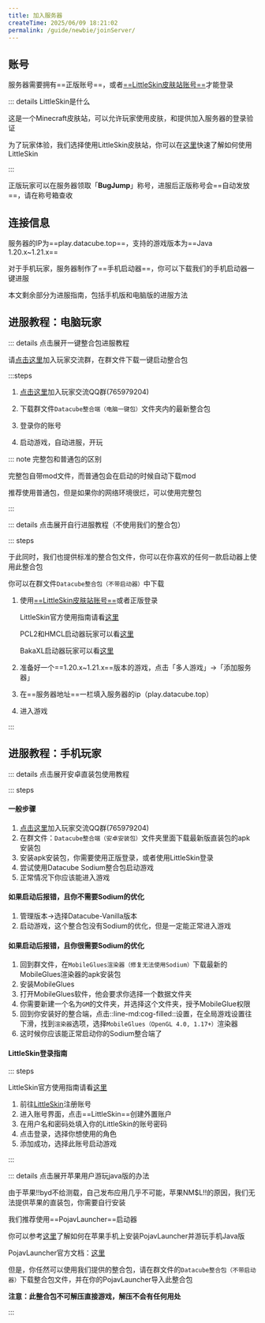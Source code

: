 ```yaml
---
title: 加入服务器
createTime: 2025/06/09 18:21:02
permalink: /guide/newbie/joinServer/
---
```


## 账号

服务器需要拥有==正版账号==，或者[==LittleSkin皮肤站账号==](https://littleskin.cn/)才能登录

::: details LittleSkin是什么

这是一个Minecraft皮肤站，可以允许玩家使用皮肤，和提供加入服务器的登录验证

为了玩家体验，我们选择使用LittleSkin皮肤站，你可以在[这里](https://manual.littlesk.in/newbee/)快速了解如何使用LittleSkin

:::

正版玩家可以在服务器领取「**BugJump**」称号，进服后正版称号会==自动发放==，请在称号箱查收

## 连接信息

服务器的IP为==play.datacube.top==，支持的游戏版本为==Java 1.20.x~1.21.x==

对于手机玩家，服务器制作了==手机启动器==，你可以下载我们的手机启动器一键进服

本文剩余部分为进服指南，包括手机版和电脑版的进服方法

## 进服教程：电脑玩家

::: details 点击展开一键整合包进服教程

请[点击这里](https://qm.qq.com/q/tdBaxYYGpa)加入玩家交流群，在群文件下载一键启动整合包

:::steps

1. [点击这里](https://qm.qq.com/q/tdBaxYYGpa)加入玩家交流QQ群(765979204)

2. 下载群文件`Datacube整合端（电脑一键包）`文件夹内的最新整合包

3. 登录你的账号

4. 启动游戏，自动进服，开玩

::: note 完整包和普通包的区别

完整包自带mod文件，而普通包会在启动的时候自动下载mod

推荐使用普通包，但是如果你的网络环境很烂，可以使用完整包

:::


::: details 点击展开自行进服教程（不使用我们的整合包）

::: steps

于此同时，我们也提供标准的整合包文件，你可以在你喜欢的任何一款启动器上使用此整合包

你可以在群文件`Datacube整合包（不带启动器）`中下载

1. 使用[==LittleSkin皮肤站账号==](https://littleskin.cn/)或者正版登录

    LittleSkin官方使用指南请看[这里](https://manual.littlesk.in/newbee/)

    PCL2和HMCL启动器玩家可以看[这里](https://www.bilibili.com/opus/553811847867212837)

    BakaXL启动器玩家可以看[这里](https://www.bilibili.com/video/BV1W741197Bv/)

2. 准备好一个==1.20.x~1.21.x==版本的游戏，点击「多人游戏」->「添加服务器」

3. 在==服务器地址==一栏填入服务器的ip（play.datacube.top）

4. 进入游戏

:::

## 进服教程：手机玩家

::: details 点击展开安卓直装包使用教程

::: steps

#### 一般步骤

1. [点击这里](https://qm.qq.com/q/tdBaxYYGpa)加入玩家交流QQ群(765979204)
2. 在群文件：`Datacube整合端（安卓安装包）`文件夹里面下载最新版直装包的apk安装包
3. 安装apk安装包，你需要使用正版登录，或者使用LittleSkin登录
4. 尝试使用Datacube Sodium整合包启动游戏
5. 正常情况下你应该能进入游戏

#### 如果启动后报错，且你不需要Sodium的优化
1. 管理版本->选择Datacube-Vanilla版本
2. 启动游戏，这个整合包没有Sodium的优化，但是一定能正常进入游戏

#### 如果启动后报错，且你很需要Sodium的优化

1. 回到群文件，在`MobileGlues渲染器（修复无法使用Sodium）`下载最新的MobileGlues渲染器的apk安装包
2. 安装MobileGlues
3. 打开MobileGlues软件，他会要求你选择一个数据文件夹
4. 你需要新建一个名为`GM`的文件夹，并选择这个文件夹，授予MobileGlue权限
5. 回到你安装好的整合端，点击::line-md:cog-filled::设置，在全局游戏设置往下滑，找到`渲染器`选项，选择`MobileGlues（OpenGL 4.0, 1.17+）`渲染器
6. 这时候你应该能正常启动你的Sodium整合端了

#### LittleSkin登录指南

::: steps

LittleSkin官方使用指南请看[这里](https://manual.littlesk.in/newbee/)

1. 前往[LittleSkin](https://littleskin.cn)注册账号
2. 进入账号界面，点击==LittleSkin==创建外置账户
3. 在用户名和密码处填入你的LittleSkin的账号密码
4. 点击登录，选择你想使用的角色
5. 添加成功，选择此账号启动游戏

:::

::: details 点击展开苹果用户游玩java版的办法

由于苹果!!byd不给测载，自己发布应用几乎不可能，苹果NM$L!!的原因，我们无法提供苹果的直装包，你需要自行安装

我们推荐使用==PojavLauncher==启动器

你可以参考[这里](https://nitwikit.8aka.cn/Java/process/mobile-player/client/Pojav_iOS)了解如何在苹果手机上安装PojavLauncher并游玩手机Java版

PojavLauncher官方文档：[这里](https://pojav.skycraft.cn/INSTALL.html#ios-%E8%8B%B9%E6%9E%9C%E8%AE%BE%E5%A4%87)

但是，你任然可以使用我们提供的整合包，请在群文件的`Datacube整合包（不带启动器）`下载整合包文件，并在你的PojavLauncher导入此整合包

**注意：此整合包不可解压直接游戏，解压不会有任何用处**

:::



